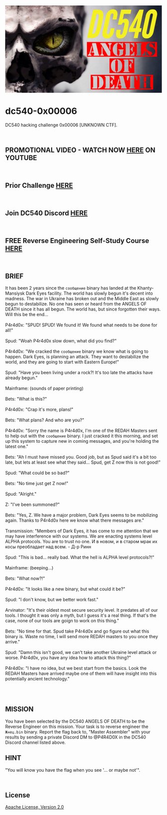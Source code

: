 ![image](https://github.com/mytechnotalent/dc540-0x00006/blob/main/DC540%20Angels%20Of%20Death.png?raw=true)

# dc540-0x00006
DC540 hacking challenge 0x00006 [UNKNOWN CTF].

<br>

## PROMOTIONAL VIDEO - WATCH NOW [HERE](https://youtu.be/YJAa4o7WXkE) ON YOUTUBE

<br>

## Prior Challenge [HERE](https://github.com/mytechnotalent/dc540-0x00005b)

<br>

## Join DC540 Discord [HERE](https://discord.gg/TC9V9RCr5U)

<br>

## FREE Reverse Engineering Self-Study Course [HERE](https://github.com/mytechnotalent/Reverse-Engineering-Tutorial)

<br>

## BRIEF
It has been 2 years since the `сообщение` binary has landed at the Khanty-Mansiysk Dark Eyes facility.  The world has slowly begun it's decent into madness.  The war in Ukraine has broken out and the Middle East as slowly begun to destabilize.  No one has seen or heard from the ANGELS OF DEATH since it has all begun.
The world has, but since forgotten their ways.  Will this be the end... <br><br>
P4r4d0x: "SPUD!  SPUD!  We found it!  We found what needs to be done for all!" <br><br>
Spud: "Woah P4r4d0x slow down, what did you find?" <br><br> 
P4r4d0x: "We cracked the `сообщение` binary we know what is going to happen.  Dark Eyes, is planning an attack.  They want to destabilize the world, and they are going to start with Eastern Europe!" <br><br>
Spud: "Have you been living under a rock?!  It's too late the attacks have already begun." <br><br>
Mainframe: (sounds of paper printing) <br><br>
Bets: "What is this?" <br><br>
P4r4d0x: "Crap it's more, plans!" <br><br>
Bets: "What plans?  And who are you?" <br><br>
P4r4d0x: "Sorry the name is P4r4d0x, I'm one of the REDAH Masters sent to help out with the `сообщение` binary.  I just cracked it this morning, and set up this system to capture new in coming messages, and you're holding the latest one." <br><br>
Bets: "Ah I must have missed you.  Good job, but as Spud said it's a bit too late, but lets at least see what they said...  Spud, get Z now this is not good!" <br><br>
Spud: "What could be so bad?" <br><br>
Bets: "No time just get Z now!" <br><br>
Spud: "Alright." <br><br>
Z: "I've been summoned?" <br><br>
Bets: "Yes, Z.  We have a major problem, Dark Eyes seems to be mobilizing again.  Thanks to P4r4d0x here we know what there messages are." <br><br>
Transmission: "Members of Dark Eyes, it has come to me attention that we may have interference with our systems.  We are enacting systems level ALPHA protocols.  You are to trust no one.
И в новом, и в старом мрак их косы преобладает над всем. - Д-р Ринн <br><br>
Spud: "This is bad... really bad.  What the hell is ALPHA level protocols?!" <br><br>
Mainframe: (beeping...) <br><br>
Bets: "What now?!" <br><br>
P4r4d0x: "It looks like a new binary, but what could it be?" <br><br>
Spud: "I don't know, but we better work fast." <br><br>
Arvinator: "It's their oldest most secure security level.  It predates all of our tools.  I thought it was only a myth, but I guess it's a real thing.  If that's the case, none of our tools are goign to work on this thing." <br><br>
Bets: "No time for that.  Spud take P4r4d0x and go figure out what this binary is.  Waste no time, I will send more REDAH masters to you once they arrive." <br><br>
Spud: "Damn this isn't good, we can't take another Ukraine level attack or worse.  P4r4d0x, you have any idea how to attack this thing?" <br><br>
P4r4d0x: "I have no idea, but we best start from the basics.  Look the REDAH Masters have arrived maybe one of them will have insight into this potentially ancient technology." <br><br>

<br>

## MISSION
You have been selected by the DC540 ANGELS OF DEATH to be the Reverse Engineer on this mission. Your task is to reverse engineer the `Жнец.bin` binary. Report the flag back to, "Master Assembler" with your results by sending a private Discord DM to @P4R4D0X in the DC540 Discord channel listed above.

## HINT 
"You will know you have the flag when you see '... or maybe not'".

<br>

## License
[Apache License, Version 2.0](https://www.apache.org/licenses/LICENSE-2.0)
